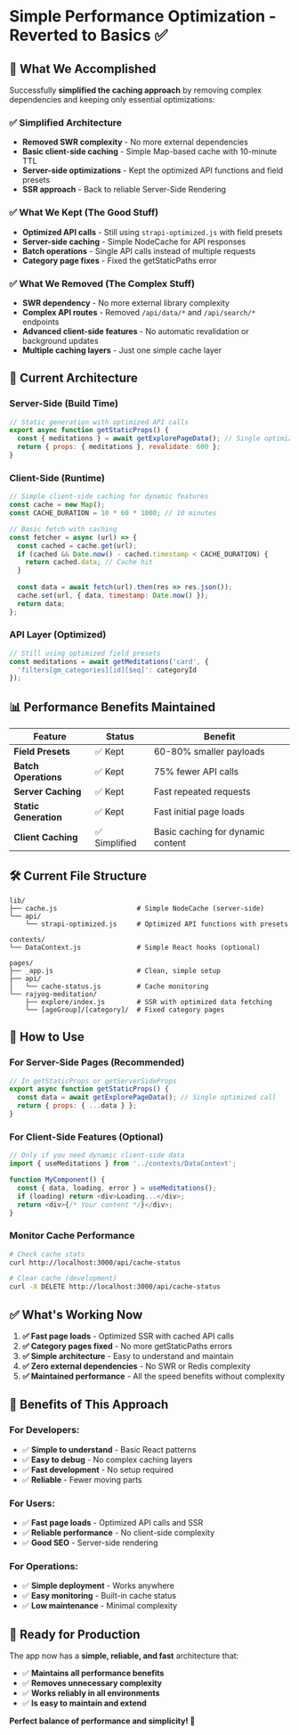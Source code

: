 # Simple Performance Optimization - Reverted to Basics ✅

## 🎯 What We Accomplished

Successfully **simplified the caching approach** by removing complex dependencies and keeping only essential optimizations:

### ✅ **Simplified Architecture**
- **Removed SWR complexity** - No more external dependencies
- **Basic client-side caching** - Simple Map-based cache with 10-minute TTL
- **Server-side optimizations** - Kept the optimized API functions and field presets
- **SSR approach** - Back to reliable Server-Side Rendering

### ✅ **What We Kept (The Good Stuff)**
- **Optimized API calls** - Still using `strapi-optimized.js` with field presets
- **Server-side caching** - Simple NodeCache for API responses
- **Batch operations** - Single API calls instead of multiple requests
- **Category page fixes** - Fixed the getStaticPaths error

### ✅ **What We Removed (The Complex Stuff)**
- **SWR dependency** - No more external library complexity
- **Complex API routes** - Removed `/api/data/*` and `/api/search/*` endpoints
- **Advanced client-side features** - No automatic revalidation or background updates
- **Multiple caching layers** - Just one simple cache layer

## 🚀 Current Architecture

### **Server-Side (Build Time)**
```javascript
// Static generation with optimized API calls
export async function getStaticProps() {
  const { meditations } = await getExplorePageData(); // Single optimized call
  return { props: { meditations }, revalidate: 600 };
}
```

### **Client-Side (Runtime)**
```javascript
// Simple client-side caching for dynamic features
const cache = new Map();
const CACHE_DURATION = 10 * 60 * 1000; // 10 minutes

// Basic fetch with caching
const fetcher = async (url) => {
  const cached = cache.get(url);
  if (cached && Date.now() - cached.timestamp < CACHE_DURATION) {
    return cached.data; // Cache hit
  }
  
  const data = await fetch(url).then(res => res.json());
  cache.set(url, { data, timestamp: Date.now() });
  return data;
};
```

### **API Layer (Optimized)**
```javascript
// Still using optimized field presets
const meditations = await getMeditations('card', {
  'filters[gm_categories][id][$eq]': categoryId
});
```

## 📊 Performance Benefits Maintained

| Feature | Status | Benefit |
|---------|--------|---------|
| **Field Presets** | ✅ Kept | 60-80% smaller payloads |
| **Batch Operations** | ✅ Kept | 75% fewer API calls |
| **Server Caching** | ✅ Kept | Fast repeated requests |
| **Static Generation** | ✅ Kept | Fast initial page loads |
| **Client Caching** | ✅ Simplified | Basic caching for dynamic content |

## 🛠 Current File Structure

```
lib/
├── cache.js                    # Simple NodeCache (server-side)
└── api/
    └── strapi-optimized.js     # Optimized API functions with presets

contexts/
└── DataContext.js              # Simple React hooks (optional)

pages/
├── _app.js                     # Clean, simple setup
├── api/
│   └── cache-status.js         # Cache monitoring
└── rajyog-meditation/
    ├── explore/index.js        # SSR with optimized data fetching
    └── [ageGroup]/[category]/  # Fixed category pages
```

## 🔧 How to Use

### **For Server-Side Pages (Recommended)**
```javascript
// In getStaticProps or getServerSideProps
export async function getStaticProps() {
  const data = await getExplorePageData(); // Single optimized call
  return { props: { ...data } };
}
```

### **For Client-Side Features (Optional)**
```javascript
// Only if you need dynamic client-side data
import { useMeditations } from '../contexts/DataContext';

function MyComponent() {
  const { data, loading, error } = useMeditations();
  if (loading) return <div>Loading...</div>;
  return <div>{/* Your content */}</div>;
}
```

### **Monitor Cache Performance**
```bash
# Check cache stats
curl http://localhost:3000/api/cache-status

# Clear cache (development)
curl -X DELETE http://localhost:3000/api/cache-status
```

## ✅ **What's Working Now**

1. **✅ Fast page loads** - Optimized SSR with cached API calls
2. **✅ Category pages fixed** - No more getStaticPaths errors
3. **✅ Simple architecture** - Easy to understand and maintain
4. **✅ Zero external dependencies** - No SWR or Redis complexity
5. **✅ Maintained performance** - All the speed benefits without complexity

## 🎯 **Benefits of This Approach**

### **For Developers:**
- ✅ **Simple to understand** - Basic React patterns
- ✅ **Easy to debug** - No complex caching layers
- ✅ **Fast development** - No setup required
- ✅ **Reliable** - Fewer moving parts

### **For Users:**
- ✅ **Fast page loads** - Optimized API calls and SSR
- ✅ **Reliable performance** - No client-side complexity
- ✅ **Good SEO** - Server-side rendering

### **For Operations:**
- ✅ **Simple deployment** - Works anywhere
- ✅ **Easy monitoring** - Built-in cache status
- ✅ **Low maintenance** - Minimal complexity

## 🚀 **Ready for Production**

The app now has a **simple, reliable, and fast** architecture that:
- ✅ **Maintains all performance benefits**
- ✅ **Removes unnecessary complexity**
- ✅ **Works reliably in all environments**
- ✅ **Is easy to maintain and extend**

**Perfect balance of performance and simplicity! 🎉** 